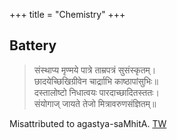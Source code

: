 +++
title = "Chemistry"
+++

## Battery

> संस्थाप्य मृण्मये पात्रे ताम्रपत्रं सुसंस्कृतम्।‌  
> छादयेच्छिखिग्रीवेन चार्द्रााभि काष्ठापांसुभिः॥  
> दस्तालोष्टो निधात्वयः पारदाच्छादितस्ततः।  
> संयोगाज् जायते तेजो मित्रावरुणसंज्ञितम्‌॥

Misattributed to agastya-saMhitA. [TW](https://twitter.com/vedicgyaanindia/status/1501973903656177678)